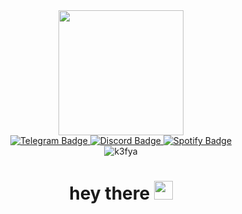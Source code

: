 <div id="header" align="center">
  <img src="https://i.imgur.com/O0CixHn.png" width="200"/>
  
  <div id="badges">
    <a href="https://t.me/k3fya">
      <img src="https://img.shields.io/badge/Telegram-blue?style=for-the-badge&logo=telegram&logoColor=white" alt="Telegram Badge"/>
    </a>
    <a href="https://discord.com/users/631918540563415052">
      <img src="https://img.shields.io/badge/Discord-blue?style=for-the-badge&logo=discord&logoColor=white&color=%235562f6" alt="Discord Badge"/>
    </a>
    <a href="https://open.spotify.com/user/31vmdbpf4gewwsi2hex6oivyimle?si=f65ea8a99aa447ff">
      <img src="https://img.shields.io/badge/Spotify-green?style=for-the-badge&logo=spotify&logoColor=white&color=%231bcb5c" alt="Spotify Badge"/>
    </a>
  </div>
  
  <img src="https://komarev.com/ghpvc/?username=k3fya&style=flat-square&color=blue" alt="k3fya"/>

  <h1>
    hey there
    <img src="https://media.giphy.com/media/hvRJCLFzcasrR4ia7z/giphy.gif" width="30px"/>
  </h1>
</div>
